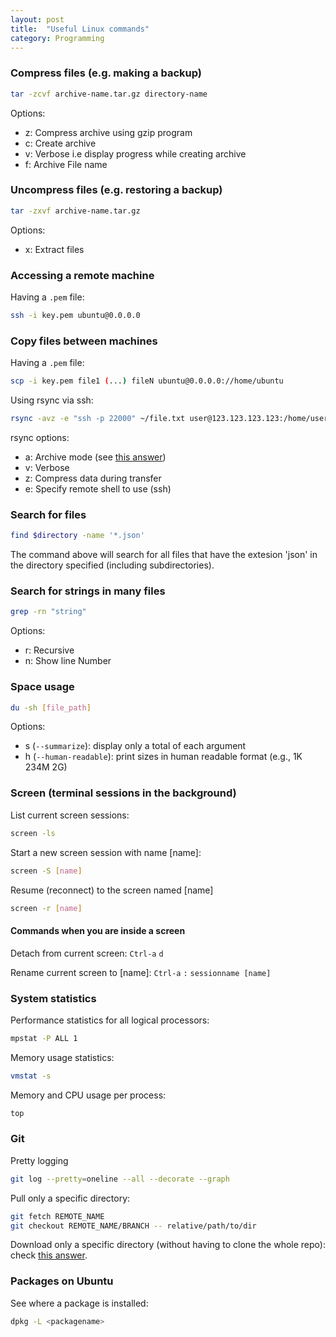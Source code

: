 ```yaml
---
layout: post
title:  "Useful Linux commands"
category: Programming
---
```


<!-- # Useful linux commands -->

### Compress files (e.g. making a backup)
```bash
tar -zcvf archive-name.tar.gz directory-name
```
Options:

- z: Compress archive using gzip program
- c: Create archive
- v: Verbose i.e display progress while creating archive
- f: Archive File name

### Uncompress files (e.g. restoring a backup)
```bash
tar -zxvf archive-name.tar.gz
```
Options:

- x: Extract files


### Accessing a remote machine
Having a `.pem` file:
```bash
ssh -i key.pem ubuntu@0.0.0.0
```


### Copy files between machines
Having a `.pem` file:
```bash
scp -i key.pem file1 (...) fileN ubuntu@0.0.0.0://home/ubuntu
```

Using rsync via ssh:
```bash
rsync -avz -e "ssh -p 22000" ~/file.txt user@123.123.123.123:/home/user/
```
rsync options:

- a: Archive mode (see [this answer](https://serverfault.com/a/141778/360330))
- v: Verbose
- z: Compress data during transfer
- e: Specify remote shell to use (ssh)

### Search for files

```bash
find $directory -name '*.json'
```
The command above will search for all files that have the extesion 'json' in the directory specified (including subdirectories).


### Search for strings in many files
```bash
grep -rn "string"
```
Options:

- r: Recursive
- n: Show line Number


### Space usage
```bash
du -sh [file_path]
```
Options:

- s (`--summarize`): display only a total of each argument
- h (`--human-readable`): print sizes in human readable format (e.g., 1K 234M 2G)


### Screen (terminal sessions in the background)

List current screen sessions:
```bash
screen -ls
```

Start a new screen session with name [name]:
```bash
screen -S [name]
```

Resume (reconnect) to the screen named [name]
```bash
screen -r [name]
```

#### Commands when you are inside a screen

Detach from current screen:
`Ctrl-a` `d`

Rename current screen to [name]:
`Ctrl-a` `:` `sessionname [name]`


### System statistics

Performance statistics for all logical processors:
```bash
mpstat -P ALL 1
```

Memory usage statistics:
```bash
vmstat -s
```

Memory and CPU usage per process:
```bash
top
```

### Git

Pretty logging
```bash
git log --pretty=oneline --all --decorate --graph
```

Pull only a specific directory:
```bash
git fetch REMOTE_NAME
git checkout REMOTE_NAME/BRANCH -- relative/path/to/dir
```

Download only a specific directory (without having to clone the whole repo):
check [this answer](https://stackoverflow.com/a/18194523/5103881).


### Packages on Ubuntu

See where a package is installed:
```bash
dpkg -L <packagename>
```
